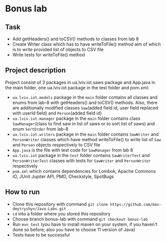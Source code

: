 # Bonus lab

## Task
+ Add getHeaders() and toCSV() methods to classes from lab 8
+ Create Writer class which has to have writeToFile() method aim of which is to write provided list of objects to CSV file
+ Write tests for writeToFile() method

## Project description
Project consist of 3 packages in ua.lviv.iot.saws package and App.java in the main folder, one ua.lviv.iot package in 
the test folder and pom.xml:
+ `ua.lviv.iot.models` package in the `main` folder contains all classes and enums from lab-8 with getHeaders() and 
  toCSV() methods. Also, there are additionally modified classes `Saw`(added field id, user field replaced with userId 
  field) and `Person`(added field id)
+ `ua.lviv.iot.manager` package in the `main` folder contains class `SawManager`(class to find saw in list of saws or 
  to sort list of saws) and enum `SortOrder` from lab-8
+ `ua.lviv.iot.writers` package in the `main` folder contains `SawWriter` and `PersonWriter` classes which have method 
  writeToFile() to write list of `Saw` and `Person` objects respectively to CSV file   
+ `App.java` is the file with test code for `SawManager` from lab 8
+ `ua.lviv.iot` package in the `test` folder contains `SawWriterTest` and `PersonWriterTest` classes with tests for 
  `SawWriter` and `PersonWriter` respectively
+ `pom.xml` which contains dependencies for Lombok, Apache Commons IO, JUnit Jupiter API, PMD, Checkstyle, SpotBugs

## How to run
+ Clone this repository with command `git clone https://github.com/max-dmytryshyn/Java-Labs.git`
+ `cd` into a folder where you stored this repository
+ Choose branch bonus-lab with command `git checkout bonus-lab`
+ Run `mvn test` (you have to install maven on your system, if you haven't done so before; also you have 
  to choose 11 version of Java)
+ Tests have to be successful
